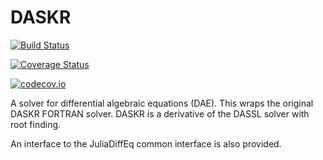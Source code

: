 # DASKR

[![Build Status](https://travis-ci.org/tshort/DASKR.jl.svg?branch=master)](https://travis-ci.org/tshort/DASKR.jl)

[![Coverage Status](https://coveralls.io/repos/tshort/DASKR.jl/badge.svg?branch=master&service=github)](https://coveralls.io/github/tshort/DASKR.jl?branch=master)

[![codecov.io](http://codecov.io/github/tshort/DASKR.jl/coverage.svg?branch=master)](http://codecov.io/github/tshort/DASKR.jl?branch=master)

A solver for differential algebraic equations (DAE). This wraps the original DASKR FORTRAN solver. DASKR is a derivative of the DASSL solver with root finding. 

An interface to the JuliaDiffEq common interface is also provided.

